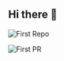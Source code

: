 ## Hi there 👋

<!--
**yassir20191/yassir20191** is a ✨ _special_ ✨ repository because its `README.md` (this file) appears on your GitHub profile.

Here are some ideas to get you started:

- 🔭 I’m currently working on ...
- 🌱 I’m currently learning ...
- 👯 I’m looking to collaborate on ...
- 🤔 I’m looking for help with ...
- 💬 Ask me about ...
- 📫 How to reach me: ...
- 😄 Pronouns: ...
- ⚡ Fun fact: ...
-->






![First Repo](https://img.shields.io/badge/📁%201st%20Repo-active-blue)


![First PR](https://img.shields.io/badge/🎉%201st%20PR-achieved-green)
